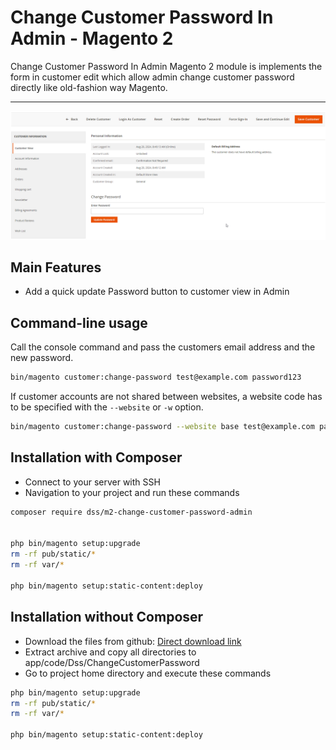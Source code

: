 # Change Customer Password In Admin - Magento 2

Change Customer Password In Admin Magento 2 module is implements the form in customer edit which allow admin change
customer password directly like old-fashion way Magento.

---

![Types of branches](app/code/Dss/ChangeCustomerPassword/docs/Screenshot_001.png)

## Main Features

- Add a quick update Password button to customer view in Admin

## Command-line usage

Call the console command and pass the customers email address and the new password.

```bash
bin/magento customer:change-password test@example.com password123
```

If customer accounts are not shared between websites, a website code has to be specified with the `--website` or `-w`
option.

```bash
bin/magento customer:change-password --website base test@example.com password123
```

## Installation with Composer

- Connect to your server with SSH
- Navigation to your project and run these commands

```bash
composer require dss/m2-change-customer-password-admin


php bin/magento setup:upgrade
rm -rf pub/static/*
rm -rf var/*

php bin/magento setup:static-content:deploy
```

## Installation without Composer

- Download the files from
  github: [Direct download link](https://github.com/dssjignesh/m2-change-customer-password-admin/archive/refs/heads/main.zip)
- Extract archive and copy all directories to app/code/Dss/ChangeCustomerPassword
- Go to project home directory and execute these commands

```bash
php bin/magento setup:upgrade
rm -rf pub/static/*
rm -rf var/*

php bin/magento setup:static-content:deploy
```
